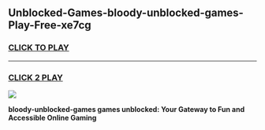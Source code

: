 
## Unblocked-Games-bloody-unblocked-games-Play-Free-xe7cg
<h3>
<a href="https://premium76.site?title=bloody-unblocked-games&ref=15A">CLICK TO PLAY</a></h3>
<hr>

<h3>
<a href="https://premium76.site?title=bloody-unblocked-games&ref=15A">CLICK 2 PLAY</a>
  
</h3>

<a href="https://premium76.site?title=bloody-unblocked-games&ref=15A"><img src="https://clearcache.store/games.png"></a>


**bloody-unblocked-games games unblocked: Your Gateway to Fun and Accessible Online Gaming**
